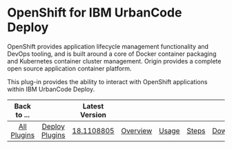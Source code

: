 
OpenShift for IBM UrbanCode Deploy
==================================


OpenShift provides application lifecycle management functionality and DevOps tooling, and is built around a core of 
Docker container packaging and Kubernetes container cluster management. Origin provides a complete open source 
application container platform.


This plug-in provides the ability to interact with OpenShift applications within IBM 
UrbanCode Deploy. 




|Back to ...||Latest Version|||||
| :---: | :---: | :---: | :---: | :---: | :---: | :---: |
|[All Plugins](../../index.md)|[Deploy Plugins](../README.md)|[18.1108805](https://raw.githubusercontent.com/UrbanCode/IBM-UCD-PLUGINS/main/files/openshift/openshift-18.1108805.zip)|[Overview](overview.md)|[Usage](usage.md)|[Steps](steps.md)|[Downloads](downloads.md)|
